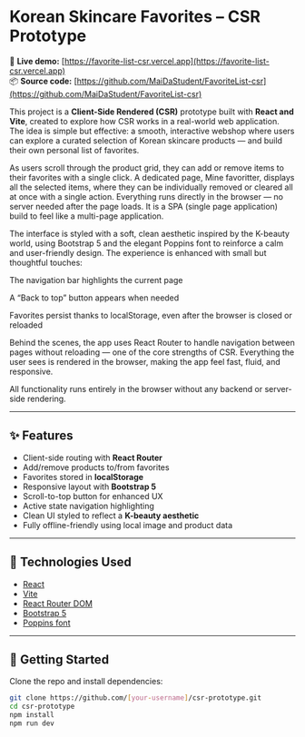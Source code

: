 # Korean Skincare Favorites – CSR Prototype

🔗 **Live demo:** [https://favorite-list-csr.vercel.app](https://favorite-list-csr.vercel.app)  
📦 **Source code:** [https://github.com/MaiDaStudent/FavoriteList-csr](https://github.com/MaiDaStudent/FavoriteList-csr)

This project is a **Client-Side Rendered (CSR)** prototype built with **React and Vite**, created to explore how CSR works in a real-world web application. The idea is simple but effective: a smooth, interactive webshop where users can explore a curated selection of Korean skincare products — and build their own personal list of favorites.

As users scroll through the product grid, they can add or remove items to their favorites with a single click. A dedicated page, Mine favoritter, displays all the selected items, where they can be individually removed or cleared all at once with a single action. Everything runs directly in the browser — no server needed after the page loads. It is a SPA (single page application) build to feel like a multi-page application.

The interface is styled with a soft, clean aesthetic inspired by the K-beauty world, using Bootstrap 5 and the elegant Poppins font to reinforce a calm and user-friendly design. The experience is enhanced with small but thoughtful touches:

The navigation bar highlights the current page

A “Back to top” button appears when needed

Favorites persist thanks to localStorage, even after the browser is closed or reloaded

Behind the scenes, the app uses React Router to handle navigation between pages without reloading — one of the core strengths of CSR. Everything the user sees is rendered in the browser, making the app feel fast, fluid, and responsive.

All functionality runs entirely in the browser without any backend or server-side rendering.

---

## ✨ Features

- Client-side routing with **React Router**
- Add/remove products to/from favorites
- Favorites stored in **localStorage**
- Responsive layout with **Bootstrap 5**
- Scroll-to-top button for enhanced UX
- Active state navigation highlighting
- Clean UI styled to reflect a **K-beauty aesthetic**
- Fully offline-friendly using local image and product data

---

## 📁 Technologies Used

- [React](https://react.dev/)
- [Vite](https://vitejs.dev/)
- [React Router DOM](https://reactrouter.com/)
- [Bootstrap 5](https://getbootstrap.com/)
- [Poppins font](https://fonts.google.com/specimen/Poppins)

---

## 🚀 Getting Started

Clone the repo and install dependencies:

```bash
git clone https://github.com/[your-username]/csr-prototype.git
cd csr-prototype
npm install
npm run dev